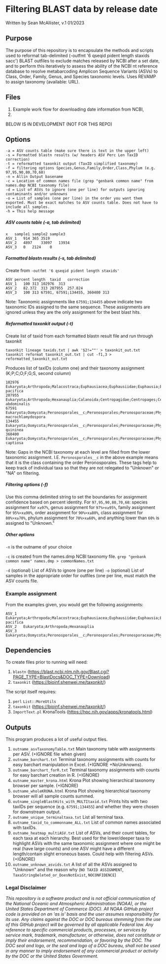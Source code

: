 # Filtering BLAST data by release date

Written by Sean McAllister, v.1 01/2023

## Purpose

The purpose of this repository is to encapsulate the methods and scripts used to reformat tab-delimited (-outfmt '6 qseqid pident length staxids sacc') BLAST outfiles to exclude matches released by NCBI after a set date, and to perform this iteratively to assess the ability of the NCBI nt reference database to resolve metabarcoding Amplicon Sequence Variants (ASVs) to Class, Order, Family, Genus, and Species taxonomic levels. Uses REVAMP to assign taxonomy (available: URL).

## Files

1. Example work flow for downloading date information from NCBI, 
2. 

BELOW IS IN DEVELOPMENT (NOT FOR THIS REPO)


## Options
```
-a = ASV counts table (make sure there is text in the upper left)
-s = Formatted blastn results (w/ headers ASV Perc Len TaxID correction)
-t = reformatted taxonkit output (TaxID simplified taxonomy)
-f = filtering options Species,Genus,Family,Order,Class,Phylum (e.g. 97,95,90,80,70,60)
-n = Allin Output basename
-c = Location of common names file (grep "genbank common name" from names.dmp NCBI taxonomy file)
-d = List of ASVs to ignore (one per line) for outputs ignoring contaminants and/or unknowns
-o = List of samples (one per line) in the order you want them exported. Must be exact matches to ASV counts table. Does not have to include all samples.
-h = This help message
```

##### ASV counts table (-a, tab delimited)
```
x	sample1	sample2	sample3
ASV_1	914	365	3519
ASV_2	4897	33097	13934
ASV_3	0	2124	0
```
##### Formatted blastn results (-s, tab delimited)
Create from ```-outfmt '6 qseqid pident length staxids'```

```
ASV	percent	length	taxid	correction
ASV_1	100	313	102976	313
ASV_2	82.372	313	207955	257.824
ASV_3	100	313	67591, 67591;134455, 360400	313
```

Note: Taxonomic assignments like ```67591;134455``` above indicate two taxonomic IDs assigned to the same sequence. These assignments are ignored unless they are the only assignment for the best blast hits.

##### Reformatted taxonkit output (-t)
Create list of taxid from each formatted blastn result file and run through taxonkit

```
taxonkit lineage taxids.txt | awk '$2!=""' > taxonkit_out.txt
taxonkit reformat taxonkit_out.txt | cut -f1,3 > reformatted_taxonkit_out.txt
```
Produces list of taxIDs (column one) and their taxonomy assignment (K;P;C;O;F;G;S, second column)

```
102976	Eukaryota;Arthropoda;Malacostraca;Euphausiacea;Euphausiidae;Euphausia;Euphausia pacifica
207955	Eukaryota;Arthropoda;Hexanauplia;Calanoida;Centropagidae;Centropages;Centropages abdominalis
67591	Eukaryota;Oomycota;Peronosporales__c;Peronosporales;Peronosporaceae;Phytophthora;Phytophthora macrochlamydospora
134455	Eukaryota;Oomycota;Peronosporales__c;Peronosporales;Peronosporaceae;Phytophthora;Phytophthora quininea
360400	Eukaryota;Oomycota;Peronosporales__c;Peronosporales;Peronosporaceae;Phytophthora;Phytophthora captiosa
```

Note: Gaps in the NCBI taxonomy at each level are filled from the lower taxonomic assignment. I.E. ```Peronosporales__c``` in the above example means that it is the class containing the order Peronosporales. These tags help to keep track of individual taxa so that they are not relegated to "Unknown" or "NA" on filtering.

##### Filtering options (-f)
Use this comma delimited string to set the boundaries for assignment confidence based on percent identity. For ```97,95,90,80,70,60```: species assignment for ```x≥97%```, genus assignment for ```97%>x≥95%```, family assignment for ```95%>x≥90%```, order assignment for ```90%>x≥80%```, class assignment for ```80%>x≥70%```, phylum assignment for ```70%>x≥60%```, and anything lower than ```60%``` is assigned to "Unknown."

##### Other options
```-n``` is the outname of your choice

```-c``` is created from the names.dmp NCBI taxonomy file. ```grep "genbank common name" names.dmp > commonNames.txt```
 
```-d``` (optional) List of ASVs to ignore (one per line)
```-o``` (optional) List of samples in the appropriate order for outfiles (one per line, must match the ASV counts file.

### Example assignment
From the examples given, you would get the following assignments:

```
ASV_1	Eukaryota;Arthropoda;Malacostraca;Euphausiacea;Euphausiidae;Euphausia;Euphausia pacifica
ASV_2	Eukaryota;Arthropoda;Hexanauplia
ASV_3	Eukaryota;Oomycota;Peronosporales__c;Peronosporales;Peronosporaceae;Phytophthora
```

## Dependencies

To create files prior to running will need:

1. ```blastn``` (https://blast.ncbi.nlm.nih.gov/Blast.cgi?PAGE_TYPE=BlastDocs&DOC_TYPE=Download)
2. ```taxonkit``` (https://bioinf.shenwei.me/taxonkit/)

The script itself requires:

1. ```perl``` ```List::MoreUtils```
2. ```taxonkit``` (https://bioinf.shenwei.me/taxonkit/)
3. ```ImportText.pl``` KronaTools (https://hpc.nih.gov/apps/kronatools.html)


## Outputs
This program produces a lot of useful output files.

1. ```outname_asvTaxonomyTable.txt``` Main taxonomy table with assignments per ASV. (+IGNORE file when given)
2. ```outname_barchart.txt``` Terminal taxonomy assignments with counts for easy barchart manipulation in Excel. (+IGNORE +NoUnknowns).
3. ```outname_barchart_forR.txt``` Terminal taxonomy assignments with counts for easy barchart creation in R. (+IGNORE)
4. ```outname_master_krona.html``` Krona Plot showing hierarchical taxonomy browser per sample. (+IGNORE)
5. ```outname_wholeKRONA.html``` Krona Plot showing hierarchical taxonomy browser will all sample counts summed.
6. ```outname_singleBlastHits_with_MULTItaxid.txt``` Prints hits with two taxIDs per sequence (e.g. ```67591;134455```) and whether they were chosen for downstream output.
7. ```outname_unique_terminaltaxa.txt``` List all terminal taxa.
6. ```outname_taxid_to_commonname_ALL.txt``` List of common names associated with taxIDs.
12. ```outname_heatmap_multiASV.txt``` List of ASVs, and their count tables, for each taxa at each hierarchy. Best used for the lower/deeper taxa to highlight ASVs with the same taxonomic assignment where one might be real (have large counts) and one ASV might have a different length/contain slight erroneous bases. Could help with filtering ASVs. (+IGNORE)
13. ```outname_unknown_asvids.txt``` A list of all the ASVs assigned to "Unknown" and the reason why (```NO TAXID ASSIGNMENT```, ```TaxaStringDeleted_or_DoesNotExist```, ```NOCONFIDENCE```)



### Legal Disclaimer

*This repository is a software product and is not official communication of the National Oceanic and Atmospheric Administration (NOAA), or the United States Department of Commerce (DOC). All NOAA GitHub project code is provided on an 'as is' basis and the user assumes responsibility for its use. Any claims against the DOC or DOC bureaus stemming from the use of this GitHub project will be governed by all applicable Federal law. Any reference to specific commercial products, processes, or services by service mark, trademark, manufacturer, or otherwise, does not constitute or imply their endorsement, recommendation, or favoring by the DOC. The DOC seal and logo, or the seal and logo of a DOC bureau, shall not be used in any manner to imply endorsement of any commercial product or activity by the DOC or the United States Government.*
